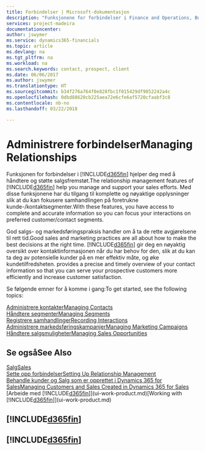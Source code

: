 ```yaml
---
title: Forbindelser | Microsoft-dokumentasjon
description: "Funksjonene for forbindelser i Finance and Operations, Business edition er til støtte for salgsfremstøtene dine og gir deg tilgang til informasjon om kontakter og prospekter, slik at du kan betjene kunder effektivt."
services: project-madeira
documentationcenter: 
author: jswymer
ms.service: dynamics365-financials
ms.topic: article
ms.devlang: na
ms.tgt_pltfrm: na
ms.workload: na
ms.search.keywords: contact, prospect, client
ms.date: 06/06/2017
ms.author: jswymer
ms.translationtype: HT
ms.sourcegitcommit: b34f276a764f0e828fbc1f015429df9852242a4c
ms.openlocfilehash: 0dbd88620cb225aea72e6cfe6af5720cfaabf3c8
ms.contentlocale: nb-no
ms.lasthandoff: 03/22/2018

---
```

# <a name="managing-relationships"></a><span data-ttu-id="b6489-103">Administrere forbindelser</span><span class="sxs-lookup"><span data-stu-id="b6489-103">Managing Relationships</span></span>
<span data-ttu-id="b6489-104">Funksjonen for forbindelser i [!INCLUDE[d365fin](includes/d365fin_md.md)] hjelper deg med å håndtere og støtte salgsfremstøt.</span><span class="sxs-lookup"><span data-stu-id="b6489-104">The relationship management features of [!INCLUDE[d365fin](includes/d365fin_md.md)] help you manage and support your sales efforts.</span></span> <span data-ttu-id="b6489-105">Med disse funksjonene har du tilgang til komplette og nøyaktige opplysninger slik at du kan fokusere samhandlingen på foretrukne kunde-/kontaktsegmenter.</span><span class="sxs-lookup"><span data-stu-id="b6489-105">With these features, you have access to complete and accurate information so you can focus your interactions on preferred customer/contact segments.</span></span>

<span data-ttu-id="b6489-106">God salgs- og markedsføringspraksis handler om å ta de rette avgjørelsene til rett tid.</span><span class="sxs-lookup"><span data-stu-id="b6489-106">Good sales and marketing practices are all about how to make the best decisions at the right time.</span></span> [!INCLUDE[d365fin](includes/d365fin_md.md)]<span data-ttu-id="b6489-107"> gir deg en nøyaktig oversikt over kontaktinformasjonen når du har behov for den, slik at du kan ta deg av potensielle kunder på en mer effektiv måte, og øke kundetilfredsheten.</span><span class="sxs-lookup"><span data-stu-id="b6489-107"> provides a precise and timely overview of your contact information so that you can serve your prospective customers more efficiently and increase customer satisfaction.</span></span>

<span data-ttu-id="b6489-108">Se følgende emner for å komme i gang:</span><span class="sxs-lookup"><span data-stu-id="b6489-108">To get started, see the following topics:</span></span>

[<span data-ttu-id="b6489-109">Administrere kontakter</span><span class="sxs-lookup"><span data-stu-id="b6489-109">Managing Contacts</span></span>](marketing-contacts.md)  
[<span data-ttu-id="b6489-110">Håndtere segmenter</span><span class="sxs-lookup"><span data-stu-id="b6489-110">Managing Segments</span></span>](marketing-segments.md)  
[<span data-ttu-id="b6489-111">Registrere samhandlinger</span><span class="sxs-lookup"><span data-stu-id="b6489-111">Recording Interactions</span></span>](marketing-interactions.md)  
[<span data-ttu-id="b6489-112">Administrere markedsføringskampanjer</span><span class="sxs-lookup"><span data-stu-id="b6489-112">Managing Marketing Campaigns</span></span>](marketing-campaigns.md)  
[<span data-ttu-id="b6489-113">Håndtere salgsmuligheter</span><span class="sxs-lookup"><span data-stu-id="b6489-113">Managing Sales Opportunities</span></span>](marketing-manage-sales-opportunities.md)

## <a name="see-also"></a><span data-ttu-id="b6489-114">Se også</span><span class="sxs-lookup"><span data-stu-id="b6489-114">See Also</span></span>
[<span data-ttu-id="b6489-115">Salg</span><span class="sxs-lookup"><span data-stu-id="b6489-115">Sales</span></span>](sales-manage-sales.md)  
[<span data-ttu-id="b6489-116">Sette opp forbindelser</span><span class="sxs-lookup"><span data-stu-id="b6489-116">Setting Up Relationship Management</span></span>](marketing-setup-marketing.md)  
[<span data-ttu-id="b6489-117">Behandle kunder og Salg som er opprettet i Dynamics 365 for Sales</span><span class="sxs-lookup"><span data-stu-id="b6489-117">Managing Customers and Sales Created in Dynamics 365 for Sales</span></span>](marketing-integrate-dynamicscrm.md)  
<span data-ttu-id="b6489-118">[Arbeide med [!INCLUDE[d365fin](includes/d365fin_md.md)]](ui-work-product.md)</span><span class="sxs-lookup"><span data-stu-id="b6489-118">[Working with [!INCLUDE[d365fin](includes/d365fin_md.md)]](ui-work-product.md)</span></span>  

## [!INCLUDE[d365fin](includes/free_trial_md.md)]  
## [!INCLUDE[d365fin](includes/training_link_md.md)]

